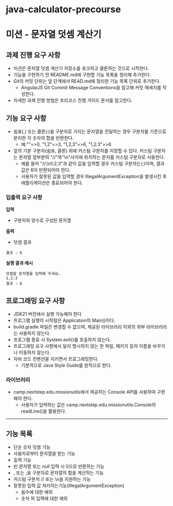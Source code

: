 # java-calculator-precourse

# 미션 - 문자열 덧셈 계산기

## 과제 진행 요구 사항
 - 미션은 문자열 덧셈 계산기 저장소를 포크하고 클론하는 것으로 시작한다.
 - 기능을 구현하기 전 README.md에 구현할 기능 목록을 정리해 추가한다.
 - Git의 커밋 단위는 앞 단계에서 READ.md에 정리한 기능 목록 단위로 추가한다.
   - AngularJS Git Commit Message Conventions을 참고해 커밋 메세지를 작성한다.
 - 자세한 과제 진행 방법은 프리코스 진행 가이드 문서를 참고한다.


## 기능 요구 사항
 - 쉼표(,) 또는 콜론(:)을 구분자로 가지는 문자열을 전달하는 경우 구분자를 기준으로 분리한 각 숫자의 합을 반환한다.
   - 예:""=>0, "1,2"=>3, "1,2,3"=>6, "1,2:3"=>6
 - 앞의 기본 구분자(쉼표, 콜론) 외에 커스텀 구분자를 지정할 수 있다. 커스텀 구분자는 문자열 앞부분의 "//"와"\n"사이에 위치하는 문자를 커스텀 구분자로 사용한다.
   - 예를 들어 "//;\n1;2;3"과 같이 값을 입력할 경우 커스텀 구분자는(;)이며, 결과 값은 6이 반환되어야 한다.
   - 사용자가 잘못된 값을 입력할 경우 IllegalArgumentException을 발생시킨 후 애플리케이션은 종료되어야 한다.
 
### 입출력 요구 사항

**입력**
 - 구분자와 양수로 구성된 문자열

**출력**
 - 덧셈 결과
~~~ 
결과 : 6
~~~
**실행 결과 예시**
~~~
덧셈할 문자열을 입력해 주세요.
1,2:3
결과 : 6
~~~

## 프로그래밍 요구 사항
 - JDK21 버전에서 실행 가능해야 한다
 - 프로그램 실행의 시작점은 Application의 Main()이다.
 - build.gradle 파일은 변경할 수 없으며, 제공된 라이브러리 이외의 외부 라이브러리는 사용하지 않는다.
 - 프로그램 종료 시 System.exit()를 호출하지 않는다.
 - 프로그래밍 요구 사항에서 달리 명시하지 않는 한 파일, 패키지 등의 이름을 바꾸거나 이동하지 않는다.
 - 자바 코드 컨벤션을 지키면서 프로그래밍한다.
   - 기본적으로 Java Style Guide를 원칙으로 한다.

### 라이브러리
 - camp.nextstep.edu.missionutils에서 제공하는 Console API를 사용하여 구현해야 한다.
   - 사용자가 입력하는 값은 camp.nextstep.edu.missionutils.Console의 readLine()을 활용한다.


---
## 기능 목록
- 단순 숫자 덧셈 기능
- 사용자로부터 문자열을 받는 기능
- 출력 기능
- 빈 문자열 또는 null 입력 시 0으로 반환하는 기능
- , 또는 ;을 구분자로 문자열의 합을 계산하는 기능
- 커스텀 구분저 // 또는 \n을 지원하는 기능
- 잘못된 입력 값 처리하는기능(IllegalArgumentException)
  - 음수에 대한 예외
  - 숫자 외 입력에 대한 예외

